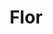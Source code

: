 ---
title: Flor
date: 
draft: false

# descripcion
description : Flor

materials: Plata 925

color: Plateado

dimensions: 1,8cm (diametro)

code: 02-13-0115

type: "Dijes"

categories: []

price: $5.120,00

price_eftvo: $4.350,00

# Images
# first image will be shown in the product page
images:
  # - image: "images/path_to_image"
  # La ubicacion de las imagenes es imagenes/Dijes/Dijes.Microcubic/02-13-0115-flor
  - image: "./images/dijes/microcubic/02-13-0115-flor_a.JPG"
  - image: "./images/dijes/microcubic/02-13-0115-flor_b.JPG"
---